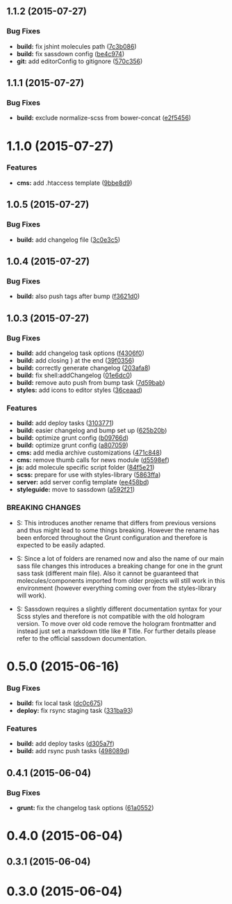 <a name="1.1.2"></a>
## 1.1.2 (2015-07-27)


### Bug Fixes

* **build:** fix jshint molecules path ([7c3b086](https://github.com/rafhun/cbp/commit/7c3b086))
* **build:** fix sassdown config ([be4c974](https://github.com/rafhun/cbp/commit/be4c974))
* **git:** add editorConfig to gitignore ([570c356](https://github.com/rafhun/cbp/commit/570c356))



<a name="1.1.1"></a>
## 1.1.1 (2015-07-27)


### Bug Fixes

* **build:** exclude normalize-scss from bower-concat ([e2f5456](https://github.com/rafhun/cbp/commit/e2f5456))



<a name="1.1.0"></a>
# 1.1.0 (2015-07-27)


### Features

* **cms:** add .htaccess template ([9bbe8d9](https://github.com/rafhun/cbp/commit/9bbe8d9))



<a name="1.0.5"></a>
## 1.0.5 (2015-07-27)


### Bug Fixes

* **build:** add changelog file ([3c0e3c5](https://github.com/rafhun/cbp/commit/3c0e3c5))



<a name="1.0.4"></a>
## 1.0.4 (2015-07-27)


### Bug Fixes

* **build:** also push tags after bump ([f3621d0](https://github.com/rafhun/cbp/commit/f3621d0))



<a name="1.0.3"></a>
## 1.0.3 (2015-07-27)


### Bug Fixes

* **build:** add changelog task options ([f4306f0](https://github.com/rafhun/cbp/commit/f4306f0))
* **build:** add closing } at the end ([39f0356](https://github.com/rafhun/cbp/commit/39f0356))
* **build:** correctly generate changelog ([203afa8](https://github.com/rafhun/cbp/commit/203afa8))
* **build:** fix shell:addChangelog ([01e6dc0](https://github.com/rafhun/cbp/commit/01e6dc0))
* **build:** remove auto push from bump task ([7d59bab](https://github.com/rafhun/cbp/commit/7d59bab))
* **styles:** add icons to editor styles ([36ceaad](https://github.com/rafhun/cbp/commit/36ceaad))

### Features

* **build:** add deploy tasks ([3103771](https://github.com/rafhun/cbp/commit/3103771))
* **build:** easier changelog and bump set up ([625b20b](https://github.com/rafhun/cbp/commit/625b20b))
* **build:** optimize grunt config ([b09766d](https://github.com/rafhun/cbp/commit/b09766d))
* **build:** optimize grunt config ([a807059](https://github.com/rafhun/cbp/commit/a807059))
* **cms:** add media archive customizations ([471c848](https://github.com/rafhun/cbp/commit/471c848))
* **cms:** remove thumb calls for news module ([d5598ef](https://github.com/rafhun/cbp/commit/d5598ef))
* **js:** add molecule specific script folder ([84f5e21](https://github.com/rafhun/cbp/commit/84f5e21))
* **scss:** prepare for use with styles-library ([5863ffa](https://github.com/rafhun/cbp/commit/5863ffa))
* **server:** add server config template ([ee458bd](https://github.com/rafhun/cbp/commit/ee458bd))
* **styleguide:** move to sassdown ([a592f21](https://github.com/rafhun/cbp/commit/a592f21))


### BREAKING CHANGES

* S: This introduces another rename that differs from previous
versions and thus might lead to some things breaking. However the rename
has been enforced throughout the Grunt configuration and therefore
is expected to be easily adapted.

* S: Since a lot of folders are renamed now and also the name of our
main sass file changes this introduces a breaking change for one in the grunt sass
task (different main file). Also it cannot be guaranteed that molecules/components
imported from older projects will still work in this environment (however everything
coming over from the styles-library will work).

* S: Sassdown requires a slightly different documentation
syntax for your Scss styles and therefore is not compatible with the
old hologram version. To move over old code remove the hologram frontmatter
and instead just set a markdown title like # Title. For further details
please refer to the official sassdown documentation.



<a name="0.5.0"></a>
# 0.5.0 (2015-06-16)


### Bug Fixes

* **build:** fix local task ([dc0c675](https://github.com/rafhun/cbp/commit/dc0c675))
* **deploy:** fix rsync staging task ([331ba93](https://github.com/rafhun/cbp/commit/331ba93))

### Features

* **build:** add deploy tasks ([d305a7f](https://github.com/rafhun/cbp/commit/d305a7f))
* **build:** add rsync push tasks ([498089d](https://github.com/rafhun/cbp/commit/498089d))



<a name="0.4.1"></a>
## 0.4.1 (2015-06-04)


### Bug Fixes

* **grunt:** fix the changelog task options ([61a0552](https://github.com/rafhun/cbp/commit/61a0552))



<a name="0.4.0"></a>
# 0.4.0 (2015-06-04)




<a name="0.3.1"></a>
## 0.3.1 (2015-06-04)




<a name="0.3.0"></a>
# 0.3.0 (2015-06-04)




